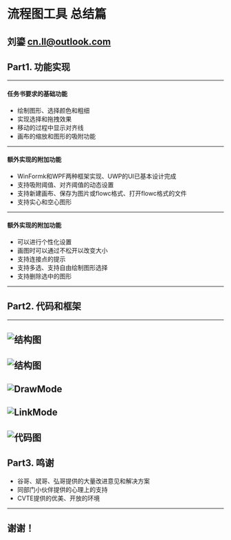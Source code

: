 # 流程图工具 总结篇
  
刘鎏 cn.ll@outlook.com  
---
## Part1. 功能实现
---
#### 任务书要求的基础功能
- 绘制图形、选择颜色和粗细
- 实现选择和拖拽效果
- 移动的过程中显示对齐线
- 画布的缩放和图形的吸附功能
---
#### 额外实现的附加功能
- WinFormk和WPF两种框架实现、UWP的UI已基本设计完成
- 支持吸附阈值、对齐阈值的动态设置
- 支持新建画布、保存为图片或flowc格式、打开flowc格式的文件
- 支持实心和空心图形
---
#### 额外实现的附加功能
- 可以进行个性化设置
- 画图时可以通过不松开以改变大小
- 支持连接点的提示
- 支持多选、支持自由绘制图形选择
- 支持删除选中的图形
---
## Part2. 代码和框架
---
![结构图](https://github.com/triumphalLiu/Slides/raw/master/slides/cvte3/screenshot/struct0.png)
---
![结构图](https://github.com/triumphalLiu/Slides/raw/master/slides/cvte3/screenshot/struct1.png)
---
![DrawMode](https://github.com/triumphalLiu/Slides/raw/master/slides/cvte3/screenshot/draw.png)
---
![LinkMode](https://github.com/triumphalLiu/Slides/raw/master/slides/cvte3/screenshot/link.png)
---
![代码图](https://github.com/triumphalLiu/Slides/raw/master/slides/cvte3/screenshot/code.png)
---
## Part3. 鸣谢
- 谷哥、斌哥、弘哥提供的大量改进意见和解决方案
- 同部门小伙伴提供的心理上的支持
- CVTE提供的优美、开放的环境
---
## 谢谢！